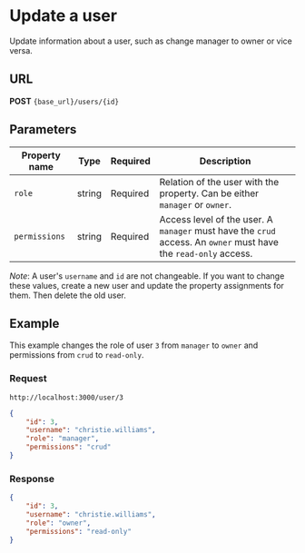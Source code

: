 # Update a user

Update information about a user, such as change manager to owner or vice versa.

## URL

**POST** `{base_url}/users/{id}`

## Parameters

| Property name | Type | Required | Description |
|-------|--------|---------|---------|
| `role` | string | Required | Relation of the user with the property. Can be either `manager` or `owner`. |
| `permissions` | string | Required | Access level of the user. A `manager` must have the `crud` access. An `owner` must have the `read-only` access. |

*Note*:
A user's `username` and `id` are not changeable. If you want to change these values, create a new user and update the property assignments for them. Then delete the old user.

## Example

This example changes the role of user `3` from `manager` to `owner` and permissions from `crud` to `read-only`.

### Request

```
http://localhost:3000/user/3
```

```json
{
    "id": 3,
    "username": "christie.williams",
    "role": "manager",
    "permissions": "crud"
}
```

### Response

```json
{
    "id": 3,
    "username": "christie.williams",
    "role": "owner",
    "permissions": "read-only"
}
```
